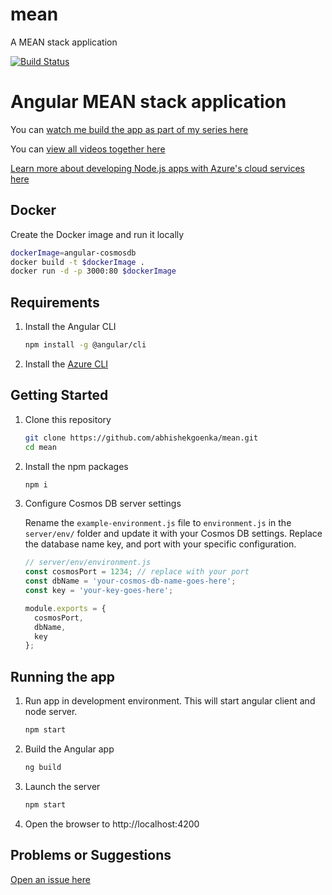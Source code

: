 # mean
A MEAN stack application

[![Build Status](https://dev.azure.com/abhishekgoenkapublic/mean/_apis/build/status/main-ci?branchName=main)](https://dev.azure.com/abhishekgoenkapublic/mean/_build/latest?definitionId=2&branchName=main)

# Angular MEAN stack application

You can [watch me build the app as part of my series here](https://johnpapa.net/angular-cosmosdb-1/)

You can [view all videos together here](/VIDEOS.md)

[Learn more about developing Node.js apps with Azure's cloud services here](https://www.youtube.com/watch?v=HznzUUMyV1Q&list=PLC3y8-rFHvwj200LLotCYum_9wmGeTJx9)

## Docker

Create the Docker image and run it locally

```bash
dockerImage=angular-cosmosdb
docker build -t $dockerImage .
docker run -d -p 3000:80 $dockerImage
```

## Requirements

1. Install the Angular CLI

    ```bash
    npm install -g @angular/cli
    ```

1. Install the [Azure CLI](https://docs.microsoft.com/en-us/cli/azure/install-azure-cli)

## Getting Started

1. Clone this repository

    ```bash
    git clone https://github.com/abhishekgoenka/mean.git
    cd mean
    ```

1. Install the npm packages

    ```bash
    npm i
    ```

1. Configure Cosmos DB server settings

    Rename the `example-environment.js` file to `environment.js` in the `server/env/` folder and update it with your Cosmos DB settings. Replace the database name key, and port with your specific configuration.

    ```javascript
    // server/env/environment.js
    const cosmosPort = 1234; // replace with your port
    const dbName = 'your-cosmos-db-name-goes-here';
    const key = 'your-key-goes-here';

    module.exports = {
      cosmosPort,
      dbName,
      key
    };
    ```

## Running the app

1. Run app in development environment. This will start angular client and node server.
    ```bash
    npm start
    ```

2. Build the Angular app

    ```bash
    ng build
    ```

3. Launch the server

    ```bash
    npm start
    ```

1. Open the browser to http://localhost:4200

## Problems or Suggestions

[Open an issue here](https://github.com/abhishekgoenka/mean/issues)
